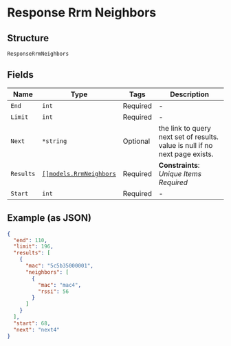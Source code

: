 
# Response Rrm Neighbors

## Structure

`ResponseRrmNeighbors`

## Fields

| Name | Type | Tags | Description |
|  --- | --- | --- | --- |
| `End` | `int` | Required | - |
| `Limit` | `int` | Required | - |
| `Next` | `*string` | Optional | the link to query next set of results. value is null if no next page exists. |
| `Results` | [`[]models.RrmNeighbors`](../../doc/models/rrm-neighbors.md) | Required | **Constraints**: *Unique Items Required* |
| `Start` | `int` | Required | - |

## Example (as JSON)

```json
{
  "end": 110,
  "limit": 196,
  "results": [
    {
      "mac": "5c5b35000001",
      "neighbors": [
        {
          "mac": "mac4",
          "rssi": 56
        }
      ]
    }
  ],
  "start": 68,
  "next": "next4"
}
```

